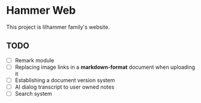 # Hammer Web

This project is lilhammer family's website.

## TODO

- [ ] Remark module
- [ ] Replacing image links in a **markdown-format** document when uploading it
- [ ] Establishing a document version system
- [ ] AI dialog transcript to user owned notes
- [ ] Search system

